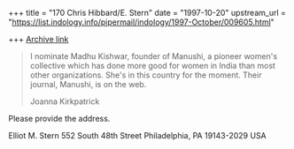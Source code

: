 +++
title = "170 Chris Hibbard/E. Stern"
date = "1997-10-20"
upstream_url = "https://list.indology.info/pipermail/indology/1997-October/009605.html"

+++
[Archive link](https://list.indology.info/pipermail/indology/1997-October/009605.html)

>I nominate Madhu Kishwar, founder of Manushi, a pioneer women's
>collective which has done more good for women in India than most other
>organizations. She's in this country for the moment. Their journal,
>Manushi, is on the web.
>
>Joanna Kirkpatrick

Please provide the address.

Elliot M. Stern
552 South 48th Street
Philadelphia, PA 19143-2029
USA



